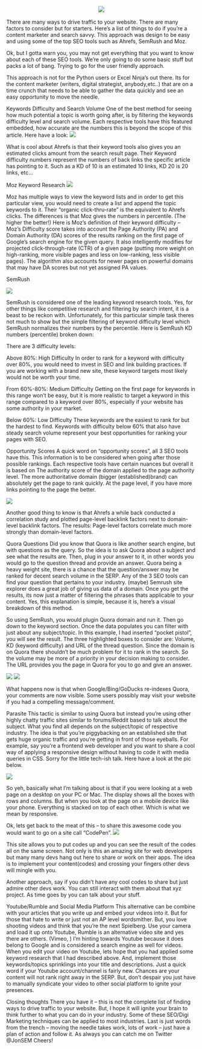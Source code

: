 <center><img src="https://spidermarket2.files.wordpress.com/2020/11/ahrefs-1.png"></center>
<br/>
There are many ways to drive traffic to your website. There are many factors to consider but for starters. Here’s a list of things to do if you’re a content marketer and search savvy. This approach was design to be easy and using some of the top SEO tools such as Ahrefs, SemRush and Moz.

Ok, but I gotta warn you, you may not get everything that you want to know about each of these SEO tools. We’re only going to do some basic stuff but packs a lot of bang. Trying to go for the user friendly approach.

This approach is not for the Python users or Excel Ninja’s out there. Its for the content marketer (writers, digital strategist, anybody,etc..) that are on a time crunch that needs to be able to gather the data quickly and see an easy opportunity to move the needle.

Keywords Difficulty and Search Volume
One of the best method for seeing how much potential a topic is worth going after, is by filtering the keywords difficulty level and search volume. Each respective tools have this featured embedded, how accurate are the numbers this is beyond the scope of this article. Here have a look:
<img src="https://spidermarket2.files.wordpress.com/2020/11/ahrefs-1.png"><br/>

What is cool about Ahrefs is that their keyword tools also gives you an estimated clicks amount from the search result page. Their Keyword difficulty numbers represent the numbers of back links the specific article has pointing to it. Such as a KD of 10 is an estimated 10 links, KD 20 is 20 links, etc…

Moz Keyword Research
<img src="https://spidermarket2.files.wordpress.com/2020/11/mozkw.png">

Moz has multiple ways to view the keyword lists and in order to get this particular view, you would need to create a list and append the topic keywords to it. Their “organic click-thru-rate” is the equivalent to Ahrefs clicks. The differences is that Moz gives the numbers in percentile. (The higher the better!)
Here is Moz’s definition of their keyword difficulty – Moz’s Difficulty score takes into account the Page Authority (PA) and Domain Authority (DA) scores of the results ranking on the first page of Google’s search engine for the given query. It also intelligently modifies for projected click-through-rate (CTR) of a given page (putting more weight on high-ranking, more visible pages and less on low-ranking, less visible pages). The algorithm also accounts for newer pages on powerful domains that may have DA scores but not yet assigned PA values.

SemRush

<img src="https://spidermarket2.files.wordpress.com/2020/11/semrush.png">

SemRush is considered one of the leading keyword research tools. Yes, for other things like competitive research and filtering by search intent, it is a beast to be reckon with. Unfortunately, for this particular simple task theres not much to show but the simple filtering of keyword difficulty level which SemRush normalizes their numbers by the percentile.
Here is SemRush KD numbers (percentile) broken down:

There are 3 difficulty levels:

Above 80%: High Difficulty
In order to rank for a keyword with difficulty over 80%, you would need to invest in SEO and link building practices. If you are working with a brand new site, these keyword targets most likely would not be worth your time.

From 60%-80%: Medium Difficulty
Getting on the first page for keywords in this range won’t be easy, but it is more realistic to target a keyword in this range compared to a keyword over 80%, especially if your website has some authority in your market.

Below 60%: Low Difficulty
These keywords are the easiest to rank for but the hardest to find. Keywords with difficulty below 60% that also have steady search volume represent your best opportunities for ranking your pages with SEO.

Opportunity Scores
A quick word on “opportunity scores”, all 3 SEO tools have this. This information is to be considered when going after those possible rankings. Each respective tools have certain nuances but overall it is based on The authority score of the domain applied to the page authority level. The more authoritative domain (bigger (established)brand) can absolutely get the page to rank quickly. At the page level, if you have more links pointing to the page the better.

<img src="https://ahrefs.com/blog/wp-content/uploads/2019/05/05-page-authority-VS-domain-authority.jpg">

Another good thing to know is that Ahrefs a while back conducted a correlation study and plotted page-level backlink factors next to domain-level backlink factors. The results: Page-level factors correlate much more strongly than domain-level factors.

Quora Questions
Did you know that Quora is like another search engine, but with questions as the query. So the idea is to ask Quora about a subject and see what the results are. Then, plug in your answer to it, in other words you would go to the question thread and provide an answer. Quora being a heavy weight site, there is a chance that the question/answer may be ranked for decent search volume in the SERP.
Any of the 3 SEO tools can find your question that pertains to your industry. (maybe) Semrush site explorer does a great job of giving us data of a domain. Once you get the results, its now just a matter of filtering the phrases thats applicable to your content. Yes, this explanation is simple, because it is, here’s a visual breakdown of this method.

So using SemRush, you would plugin Quora domain and run it. Then go down to the keyword section. Once the data populates you can filter with just about any subject/topic. In this example, I had inserted “pocket pistol”, you will see the result. The three highlighted boxes to consider are: Volume, KD (keyword difficulty) and URL of the thread question. Since the domain is on Quora there shouldn’t be much problem for it to rank in the search. So the volume may be more of a priority in your decision making to consider. The URL provides you the page in Quora for you to go and give an answer.

<img src="https://spidermarket2.files.wordpress.com/2021/06/quora.png">
<img src="https://spidermarket2.files.wordpress.com/2021/06/ppistol.png">

What happens now is that when Google/Bing/GoDucks re-indexes Quora, your comments are now visible. Some users possibly may visit your website if you had a compelling message/comment.

Parasite
This tactic is similar to using Quora but instead you’re using other highly chatty traffic sites similar to forums/Reddit based to talk about the subject. What you find all depends on the subject/topic of respective industry. The idea is that you’re piggybacking on an established site that gets huge organic traffic and you’re getting in front of those eyeballs.
For example, say you’re a frontend web developer and you want to share a cool way of applying a responsive design without having to code it with media queries in CSS. Sorry for the little tech-ish talk. Here have a look at the pic below.

<img src="https://i2.wp.com/css-tricks.com/wp-content/uploads/2019/05/email-newsletter.gif?ssl=1&zoom=2">

So yeh, basically what I’m talking about is that if you were looking at a web page on a desktop on your PC or Mac. The display shows all the boxes with rows and columns. But when you look at the page on a mobile device like your phone. Everything is stacked on top of each other. Which is what we mean by responsive.

Ok, lets get back to the meat of this – to share this awesome code you would want to go on a site call “CodePen”.
<img src="https://cpwebassets.codepen.io/assets/packs/editor-embed-eae2ee445ef0f63ee8fc7f175858e9d9.png">

This site allows you to put codes up and you can see the result of the codes all on the same screen. Not only is this an amazing site for web developers but many many devs hang out here to share or work on their apps. The idea is to implement your content(codes) and crossing your fingers other devs will mingle with you.

Another approach, say if you didn’t have any cool codes to share but just admire other devs work. You can still interact with them about that xyz project. As time goes by you can talk about your stuff.

Youtube/Rumble and Social Media Platform
This alternative can be combine with your articles that you write up and embed your videos into it. But for those that hate to write or just not an AP level wordsmither. But, you love shooting videos and think that you’re the next Spielberg. Use your camera and load it up onto Youtube, Rumble is an alternative video site and yes there are others. (Vimeo, )
I’m hinting towards Youtube because it does belong to Google and is considered a search engine as well for videos. When you edit your video on Youtube, lets hope that you had applied some keyword research that I had described above. And, implement those keywords/topics sprinklings into your title and descriptions.
Just a quick word if your Youtube account/channel is fairly new. Chances are your content will not rank right away in the SERP.
But, don’t despair you just have to manually syndicate your video to other social platform to ignite your presences.

Closing thoughts There you have it – this is not the complete list of finding ways to drive traffic to your website. But, I hope it will ignite your brain to think further to what you can do in your industry. Some of these SEO/Digi Marketing techniques can be applied to most industries. Last is just words from the trench – moving the needle takes work, lots of work – just have a plan of action and follow it.
As always you can catch me on Twitter @JonSEM
Cheers!
